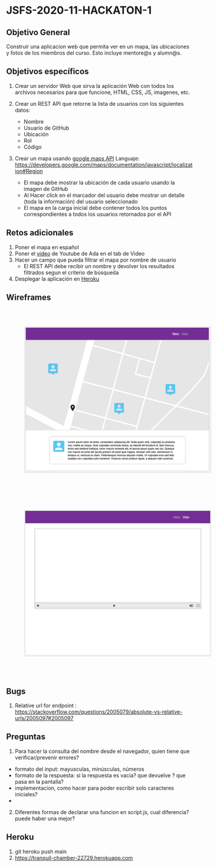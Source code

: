 # JSFS-2020-11-HACKATON-1

## Objetivo General

Construir una aplicacion web que permita ver en un mapa, las ubicaciones y fotos de los miembros del curso. Esto incluye mentore@s y alumn@s.

## Objetivos específicos

1. Crear un servidor Web que sirva la aplicación Web con todos los archivos necesarios para que funcione, HTML, CSS, JS, imagenes, etc.
1. Crear un REST API que retorne la lista de usuarios con los siguientes datos:

   - Nombre
   - Usuario de GitHub
   - Ubicación
   - Rol
   - Código

1. Crear un mapa usando [google maps API](https://developers.google.com/maps/documentation/javascript/overview#maps_map_simple-html)
Languaje: https://developers.google.com/maps/documentation/javascript/localization#Region

   - El mapa debe mostrar la ubicación de cada usuario usando la imagen de GitHub
   - Al Hacer click en el marcador del usuario debe mostrar un detalle (toda la información) del usuario seleccionado
   - El mapa en la carga inicial debe contener todos los puntos correspondientes a todos los usuarios retornados por el API

## Retos adicionales

1. Poner el mapa en español
1. Poner el [video](https://www.youtube.com/watch?v=aUu3OYkzXtw) de Youtube de Ada en el tab de Video
1. Hacer un campo que pueda filtrar el mapa por nombre de usuario
   - El REST API debe recibir un nombre y devolver los resultados filtrados segun el criterio de búsqueda
1. Desplegar la aplicación en [Heroku](https://devcenter.heroku.com/articles/deploying-nodejs)

## Wireframes

<img src="map-wireframe.png" width="900" style="padding: 3rem; margin: 0 auto"/>
<img src="video-wireframe.png" width="900" style="padding: 3rem; margin: 0 auto"/>

## Bugs
1. Relative url for endpoint : https://stackoverflow.com/questions/2005079/absolute-vs-relative-urls/2005097#2005097

## Preguntas
1. Para hacer la consulta del nombre desde el navegador, quien tiene 
que verificar/prevenir errores?
 * formato del input: mayusculas, minúsculas, números
 * formato de la respuesta: si la respuesta es vacia? que devuelve ? que pasa en la pantalla?
 * implementacion, como hacer para poder escribir solo caracteres iniciales?
 * 
 
2. Diferentes formas de declarar una funcion en script.js, cual diferencia? puede haber una mejor?

## Heroku
1. git heroku push main
2. https://tranquil-chamber-22729.herokuapp.com
